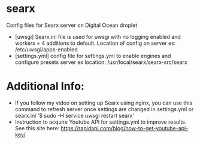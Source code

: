 # searx
Config files for Searx server on Digital Ocean droplet

- [uwsgi] Searx.ini file is used for uwsgi with no logging enabled and workers = 4 additions to default. Location of config on server ex: /etc/uwsgi/apps-enabled
- [settings.yml] config file for settings.yml to enable engines and configure presets server ex location: /usr/local/searx/searx-src/searx


# Additional Info:

- If you follow my video on setting up Searx using nginx, you can use this command to refresh server once settings are changed in settings.yml or searx.ini
      '$ sudo -H service uwsgi restart searx'
- Instruction to acquire Youtube API for settings.yml to improve results. See this site here: https://rapidapi.com/blog/how-to-get-youtube-api-key/
